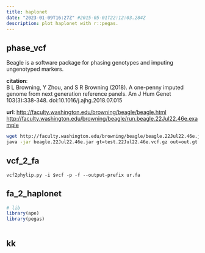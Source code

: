 ```yaml
---
title: haplonet
date: "2023-01-09T16:27Z" #2015-05-01T22:12:03.284Z
description: plot haplonet with r::pegas.
---
```


## phase_vcf

Beagle is a software package for phasing genotypes and imputing ungenotyped markers.

**citation**: <br>
B L Browning, Y Zhou, and S R Browning (2018). A one-penny imputed genome from next generation reference panels. Am J Hum Genet 103(3):338-348. doi:10.1016/j.ajhg.2018.07.015

**url**:
http://faculty.washington.edu/browning/beagle/beagle.html
http://faculty.washington.edu/browning/beagle/run.beagle.22Jul22.46e.example

```sh
wget http://faculty.washington.edu/browning/beagle/beagle.22Jul22.46e.jar
java -jar beagle.22Jul22.46e.jar gt=test.22Jul22.46e.vcf.gz out=out.gt

```

## vcf_2_fa
```{sh}
vcf2phylip.py -i $vcf -p -f --output-prefix ur.fa
```

## fa_2_haplonet

```r
# lib
library(ape)
library(pegas)



```


## kk
